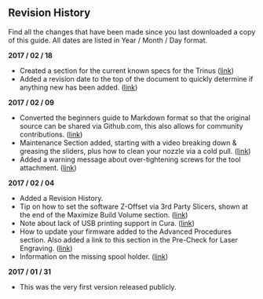 
## Revision History

Find all the changes that have been made since you last downloaded a copy of this guide. All dates are listed in Year / Month / Day format.

**2017 / 02 / 18**

* Created a section for the current known specs for the Trinus ([link](#trinus-specifications))
* Added a revision date to the top of the document to quickly determine if anything new has been added. ([link](#trinus-3d-printer-the-unofficial-beginners-guide))

**2017 / 02 / 09**

* Converted the beginners guide to Markdown format so that the original source can be shared via Github.com, this also allows for community contributions. ([link](https://github.com/drofnas/trinus-unofficial-beginners-guide))
* Maintenance Section added, starting with a video breaking down & greasing the sliders, plus how to clean your nozzle via a cold pull. ([link](#maintenance))
* Added a warning message about over-tightening screws for the tool attachment. ([link](#getting-started-videos))

**2017 / 02 / 04**

* Added a Revision History.
* Tip on how to set the software Z-Offset via 3rd Party Slicers, shown at the end of the Maximize Build Volume section. ([link](#maximize-build-volume---3d-printing))
* Note about lack of USB printing support in Cura. ([link](#cura))
* How to update your firmware added to the Advanced Procedures section. Also added a link to this section in the Pre-Check for Laser Engraving. ([link](#pre-check-1))
* Information on the missing spool holder. ([link](#spool-holder))

**2017 / 01 / 31**

* This was the very first version released publicly.